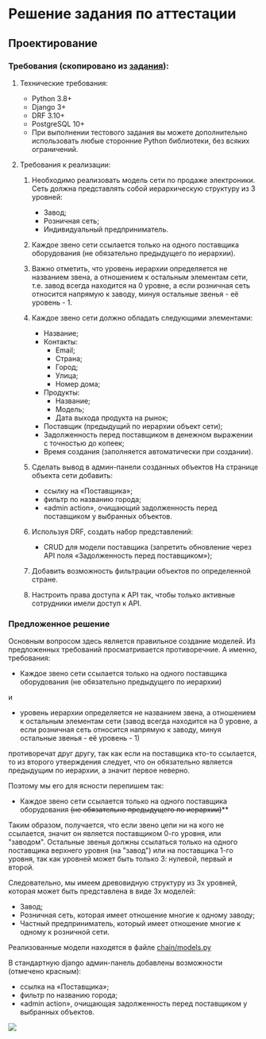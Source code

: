 
# Решение задания по аттестации

## Проектирование

### Требования (скопировано из [задания](https://my.sky.pro/student-cabinet/stream-module/15772/attestation/materials)):
1. Технические требования:
    - Python 3.8+
    - Django 3+
    - DRF 3.10+
    - PostgreSQL 10+
    - При выполнении тестового задания вы можете дополнительно использовать любые сторонние
      Python библиотеки, без всяких ограничений.

1. Требования к реализации:
    1. Необходимо реализовать модель сети по продаже электроники.
       Сеть должна представлять собой иерархическую структуру из 3 уровней:
       - Завод;
       - Розничная сеть;
       - Индивидуальный предприниматель.
    1. Каждое звено сети ссылается только на одного поставщика оборудования
       (не обязательно предыдущего по иерархии).
    1. Важно отметить, что уровень иерархии определяется не названием звена,
       а отношением к остальным элементам сети, т.е. завод всегда находится на 0 уровне,
       а если розничная сеть относится напрямую к заводу, минуя остальные звенья - её уровень - 1.
    1. Каждое звено сети должно обладать следующими элементами:
       - Название;
       - Контакты:
         - Email;
         - Страна;
         - Город;
         - Улица;
         - Номер дома;
       - Продукты:
         - Название;
         - Модель;
         - Дата выхода продукта на рынок;
       - Поставщик (предыдущий по иерархии объект сети);
       - Задолженность перед поставщиком в денежном выражении с точностью до копеек;
       - Время создания (заполняется автоматически при создании). 

    1. Сделать вывод в админ-панели созданных объектов
       На странице объекта сети добавить:
       - ссылку на «Поставщика»;
       - фильтр по названию города;
       - «admin action», очищающий задолженность перед поставщиком у выбранных объектов.

    1. Используя DRF, создать набор представлений:
       - CRUD для модели поставщика (запретить обновление через API поля
         «Задолженность перед поставщиком»);

    1. Добавить возможность фильтрации объектов по определенной стране.
    1. Настроить права доступа к API так, чтобы только активные сотрудники имели доступ к API.
   
### Предложенное решение

Основным вопросом здесь является правильное создание моделей.
Из предложенных требований просматривается противоречние. А именно, требования:

  - Каждое звено сети ссылается только на одного поставщика оборудования
    (не обязательно предыдущего по иерархии)

и

  - уровень иерархии определяется не названием звена,
    а отношением к остальным элементам сети
    (завод всегда находится на 0 уровне,
    а если розничная сеть относится напрямую к заводу,
    минуя остальные звенья - её уровень - 1)

противоречат друг другу, так как если на поставщика кто-то ссылается,
то из второго утверждения следует, что он обязательно является предыдущим по иерархии,
а значит первое неверно.
 
Поэтому мы его для ясности перепишем так: 
  - Каждое звено сети ссылается только на одного поставщика оборудования
    ~~(не обязательно предыдущего по иерархии)~~**

Таким образом, получается, что если звено цепи ни на кого не ссылается, значит он является
поставщиком 0-го уровня, или "заводом". Остальные звенья должны ссылаться только на одного
поставщика верхнего уровня (на "завод") или на поставщика 1-го уровня,
так как уровней может быть только 3: нулевой, первый и второй.

Следовательно, мы имеем древовидную структуру из 3х уровней, которая может быть представлена в
виде 3х моделей:
  - Завод;
  - Розничная сеть, которая имеет отношение многие к одному заводу;
  - Частный предприниматель, который имеет отношение многие к одному к розничной сети.

Реализованные модели находятся в файле [chain/models.py](chain/models.py)

В стандартную django админ-панель добавлены возможности (отмечено красным):

  - ссылка на «Поставщика»;
  - фильтр по названию города;
  - «admin action», очищающая задолженность перед поставщиком у выбранных объектов.

![](pics/IMAGE001.png)


   
